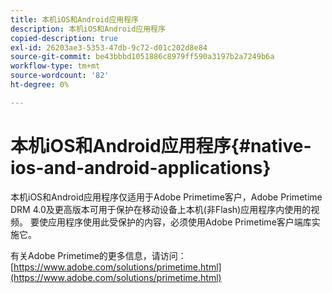 ```yaml
---
title: 本机iOS和Android应用程序
description: 本机iOS和Android应用程序
copied-description: true
exl-id: 26203ae3-5353-47db-9c72-d01c202d8e84
source-git-commit: be43bbbd1051886c8979ff590a3197b2a7249b6a
workflow-type: tm+mt
source-wordcount: '82'
ht-degree: 0%

---
```


# 本机iOS和Android应用程序{#native-ios-and-android-applications}

本机iOS和Android应用程序仅适用于Adobe Primetime客户，Adobe Primetime DRM 4.0及更高版本可用于保护在移动设备上本机(非Flash)应用程序内使用的视频。 要使应用程序使用此受保护的内容，必须使用Adobe Primetime客户端库实施它。

有关Adobe Primetime的更多信息，请访问： [https://www.adobe.com/solutions/primetime.html](https://www.adobe.com/solutions/primetime.html)

